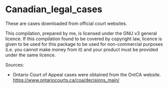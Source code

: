 # Canadian_legal_cases

These are cases downloaded from official court websites. 

This compilation, prepared by me, is licensed under the GNU v3 general licence. If this compilation found to be covered by copyright law, licence is given to be used for this package to be used for non-commercial purposes (i.e. you cannot make money from it) and your product must be provided under the same licence.

Sources:
- Ontario Court of Appeal cases were obtained from the OntCA website. https://www.ontariocourts.ca/coa/decisions_main/
